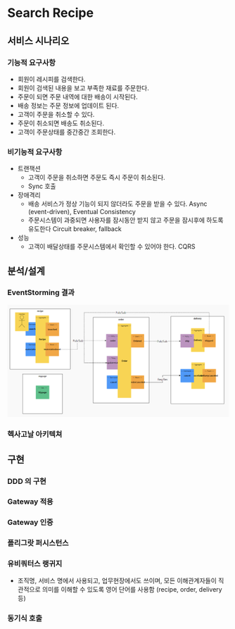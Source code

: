 # Search Recipe

## 서비스 시나리오
### 기능적 요구사항
- 회원이 레시피를 검색한다.
- 회원이 검색된 내용을 보고 부족한 재료를 주문한다.
- 주문이 되면 주문 내역에 대한 배송이 시작된다.
- 배송 정보는 주문 정보에 업데이트 된다.
- 고객이 주문을 취소할 수 있다.
- 주문이 취소되면 배송도 취소된다.
- 고객이 주문상태를 중간중간 조회한다.

### 비기능적 요구사항
- 트랜잭션
    - 고객이 주문을 취소하면 주문도 즉시 주문이 취소된다.
    - Sync 호출
- 장애격리
    - 배송 서비스가 정상 기능이 되지 않더라도 주문을 받을 수 있다. Async (event-driven), Eventual Consistency 
    - 주문시스템이 과중되면 사용자를 잠시동안 받지 않고 주문을 잠시후에 하도록 유도한다 Circuit breaker, fallback
- 성능
    - 고객이 배달상태를 주문시스템에서 확인할 수 있어야 한다. CQRS 

## 분석/설계
### EventStorming 결과
<img src="./images/2021-01-31 155439.png" />

### 헥사고날 아키텍쳐

## 구현
### DDD 의 구현
### Gateway 적용
### Gateway 인증
### 폴리그랏 퍼시스턴스
### 유비쿼터스 랭귀지
- 조직명, 서비스 명에서 사용되고, 업무현장에서도 쓰이며, 모든 이해관계자들이 직관적으로 의미를 이해할 수 있도록 영어 단어를 사용함 (recipe, order, delivery 등)
### 동기식 호출

